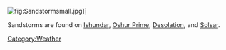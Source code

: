 ![](Sandstormsmall.jpg "fig:Sandstormsmall.jpg")\]\]

Sandstorms are found on [Ishundar](Ishundar "wikilink"), [Oshur
Prime](Oshur_Prime "wikilink"), [Desolation](Desolation "wikilink"), and
[Solsar](Solsar "wikilink").

[Category:Weather](Category:Weather "wikilink")